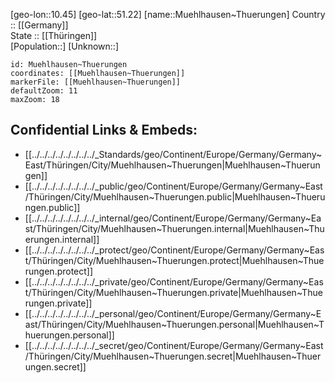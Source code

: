 ﻿---
location: [51.22,10.45] 
mapzoom: [7,12] 
mapmarker: city 
type: City
tags:
- geo/City


SpocWebEntityId: 32656
isDeleted: false
confidential: public

---
[geo-lon::10.45] 
[geo-lat::51.22] 
[name::Muehlhausen~Thuerungen] 
Country :: [[Germany]]  
State :: [[Thüringen]]  
[Population::] 
[Unknown::] 


```leaflet
id: Muehlhausen~Thuerungen
coordinates: [[Muehlhausen~Thuerungen]] 
markerFile: [[Muehlhausen~Thuerungen]] 
defaultZoom: 11 
maxZoom: 18
```


## Confidential Links & Embeds: 
- [[../../../../../../../../_Standards/geo/Continent/Europe/Germany/Germany~East/Thüringen/City/Muehlhausen~Thuerungen|Muehlhausen~Thuerungen]] 
- [[../../../../../../../../_public/geo/Continent/Europe/Germany/Germany~East/Thüringen/City/Muehlhausen~Thuerungen.public|Muehlhausen~Thuerungen.public]] 
- [[../../../../../../../../_internal/geo/Continent/Europe/Germany/Germany~East/Thüringen/City/Muehlhausen~Thuerungen.internal|Muehlhausen~Thuerungen.internal]] 
- [[../../../../../../../../_protect/geo/Continent/Europe/Germany/Germany~East/Thüringen/City/Muehlhausen~Thuerungen.protect|Muehlhausen~Thuerungen.protect]] 
- [[../../../../../../../../_private/geo/Continent/Europe/Germany/Germany~East/Thüringen/City/Muehlhausen~Thuerungen.private|Muehlhausen~Thuerungen.private]] 
- [[../../../../../../../../_personal/geo/Continent/Europe/Germany/Germany~East/Thüringen/City/Muehlhausen~Thuerungen.personal|Muehlhausen~Thuerungen.personal]] 
- [[../../../../../../../../_secret/geo/Continent/Europe/Germany/Germany~East/Thüringen/City/Muehlhausen~Thuerungen.secret|Muehlhausen~Thuerungen.secret]] 
